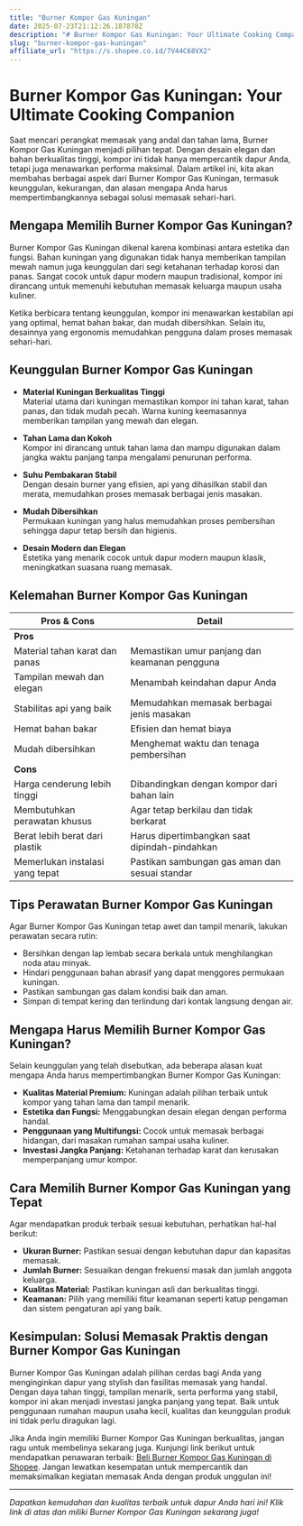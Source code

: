 ```yaml
---
title: "Burner Kompor Gas Kuningan"
date: 2025-07-23T21:12:26.187878Z
description: "# Burner Kompor Gas Kuningan: Your Ultimate Cooking Companion..."
slug: "burner-kompor-gas-kuningan"
affiliate_url: "https://s.shopee.co.id/7V44C68VX2"
---
```

# Burner Kompor Gas Kuningan: Your Ultimate Cooking Companion

Saat mencari perangkat memasak yang andal dan tahan lama, Burner Kompor Gas Kuningan menjadi pilihan tepat. Dengan desain elegan dan bahan berkualitas tinggi, kompor ini tidak hanya mempercantik dapur Anda, tetapi juga menawarkan performa maksimal. Dalam artikel ini, kita akan membahas berbagai aspek dari Burner Kompor Gas Kuningan, termasuk keunggulan, kekurangan, dan alasan mengapa Anda harus mempertimbangkannya sebagai solusi memasak sehari-hari.

## Mengapa Memilih Burner Kompor Gas Kuningan?

Burner Kompor Gas Kuningan dikenal karena kombinasi antara estetika dan fungsi. Bahan kuningan yang digunakan tidak hanya memberikan tampilan mewah namun juga keunggulan dari segi ketahanan terhadap korosi dan panas. Sangat cocok untuk dapur modern maupun tradisional, kompor ini dirancang untuk memenuhi kebutuhan memasak keluarga maupun usaha kuliner.

Ketika berbicara tentang keunggulan, kompor ini menawarkan kestabilan api yang optimal, hemat bahan bakar, dan mudah dibersihkan. Selain itu, desainnya yang ergonomis memudahkan pengguna dalam proses memasak sehari-hari.

## Keunggulan Burner Kompor Gas Kuningan

- **Material Kuningan Berkualitas Tinggi**  
Material utama dari kuningan memastikan kompor ini tahan karat, tahan panas, dan tidak mudah pecah. Warna kuning keemasannya memberikan tampilan yang mewah dan elegan.

- **Tahan Lama dan Kokoh**  
Kompor ini dirancang untuk tahan lama dan mampu digunakan dalam jangka waktu panjang tanpa mengalami penurunan performa.

- **Suhu Pembakaran Stabil**  
Dengan desain burner yang efisien, api yang dihasilkan stabil dan merata, memudahkan proses memasak berbagai jenis masakan.

- **Mudah Dibersihkan**  
Permukaan kuningan yang halus memudahkan proses pembersihan sehingga dapur tetap bersih dan higienis.

- **Desain Modern dan Elegan**  
Estetika yang menarik cocok untuk dapur modern maupun klasik, meningkatkan suasana ruang memasak.

## Kelemahan Burner Kompor Gas Kuningan

| Pros & Cons                            | Detail                                                  |
|----------------------------------------|---------------------------------------------------------|
| **Pros**                              |                                                         |
| Material tahan karat dan panas        | Memastikan umur panjang dan keamanan pengguna         |
| Tampilan mewah dan elegan            | Menambah keindahan dapur Anda                            |
| Stabilitas api yang baik             | Memudahkan memasak berbagai jenis masakan              |
| Hemat bahan bakar                     | Efisien dan hemat biaya                                |
| Mudah dibersihkan                     | Menghemat waktu dan tenaga pembersihan               |
| **Cons**                              |                                                         |
| Harga cenderung lebih tinggi        | Dibandingkan dengan kompor dari bahan lain             |
| Membutuhkan perawatan khusus          | Agar tetap berkilau dan tidak berkarat               |
| Berat lebih berat dari plastik       | Harus dipertimbangkan saat dipindah-pindahkan       |
| Memerlukan instalasi yang tepat      | Pastikan sambungan gas aman dan sesuai standar       |

## Tips Perawatan Burner Kompor Gas Kuningan

Agar Burner Kompor Gas Kuningan tetap awet dan tampil menarik, lakukan perawatan secara rutin:

- Bersihkan dengan lap lembab secara berkala untuk menghilangkan noda atau minyak.
- Hindari penggunaan bahan abrasif yang dapat menggores permukaan kuningan.
- Pastikan sambungan gas dalam kondisi baik dan aman.
- Simpan di tempat kering dan terlindung dari kontak langsung dengan air.

## Mengapa Harus Memilih Burner Kompor Gas Kuningan?

Selain keunggulan yang telah disebutkan, ada beberapa alasan kuat mengapa Anda harus mempertimbangkan Burner Kompor Gas Kuningan:

- **Kualitas Material Premium:** Kuningan adalah pilihan terbaik untuk kompor yang tahan lama dan tampil menarik.
- **Estetika dan Fungsi:** Menggabungkan desain elegan dengan performa handal.
- **Penggunaan yang Multifungsi:** Cocok untuk memasak berbagai hidangan, dari masakan rumahan sampai usaha kuliner.
- **Investasi Jangka Panjang:** Ketahanan terhadap karat dan kerusakan memperpanjang umur kompor.

## Cara Memilih Burner Kompor Gas Kuningan yang Tepat

Agar mendapatkan produk terbaik sesuai kebutuhan, perhatikan hal-hal berikut:

- **Ukuran Burner:** Pastikan sesuai dengan kebutuhan dapur dan kapasitas memasak.
- **Jumlah Burner:** Sesuaikan dengan frekuensi masak dan jumlah anggota keluarga.
- **Kualitas Material:** Pastikan kuningan asli dan berkualitas tinggi.
- **Keamanan:** Pilih yang memiliki fitur keamanan seperti katup pengaman dan sistem pengaturan api yang baik.

## Kesimpulan: Solusi Memasak Praktis dengan Burner Kompor Gas Kuningan

Burner Kompor Gas Kuningan adalah pilihan cerdas bagi Anda yang menginginkan dapur yang stylish dan fasilitas memasak yang handal. Dengan daya tahan tinggi, tampilan menarik, serta performa yang stabil, kompor ini akan menjadi investasi jangka panjang yang tepat. Baik untuk penggunaan rumahan maupun usaha kecil, kualitas dan keunggulan produk ini tidak perlu diragukan lagi.

Jika Anda ingin memiliki Burner Kompor Gas Kuningan berkualitas, jangan ragu untuk membelinya sekarang juga. Kunjungi link berikut untuk mendapatkan penawaran terbaik: [Beli Burner Kompor Gas Kuningan di Shopee](https://s.shopee.co.id/7V44C68VX2). Jangan lewatkan kesempatan untuk mempercantik dan memaksimalkan kegiatan memasak Anda dengan produk unggulan ini!

---

*Dapatkan kemudahan dan kualitas terbaik untuk dapur Anda hari ini! Klik link di atas dan miliki Burner Kompor Gas Kuningan sekarang juga!*